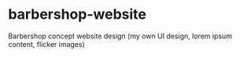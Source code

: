 # barbershop-website
 Barbershop concept website design (my own UI design, lorem ipsum content, flicker images)
